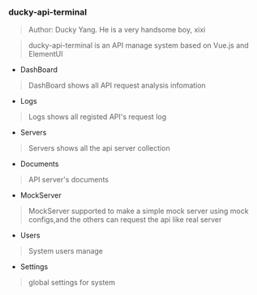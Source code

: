 <!--
 * @Author: your name
 * @Date: 2020-05-25 11:43:33
 * @LastEditTime: 2020-06-05 13:26:11
 * @LastEditors: Please set LastEditors
 * @Description: In User Settings Edit
 * @FilePath: \ducky-api-terminal\README.md
--> 
### ducky-api-terminal
> Author: Ducky Yang. He is a very handsome boy, xixi


> ducky-api-terminal is an API manage system based on Vue.js and ElementUI

- DashBoard
> DashBoard shows all API request analysis infomation

- Logs
> Logs shows all registed API's request log

- Servers 
> Servers shows all the api server collection

- Documents
> API server's documents

- MockServer 
> MockServer supported to make a simple mock server using mock configs,and the others can request the api like real server

- Users
> System users manage

- Settings
> global settings for system

